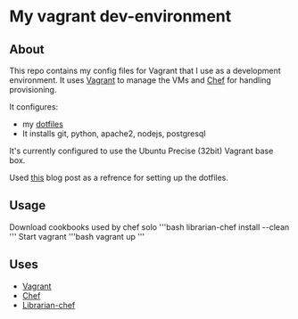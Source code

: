 # My vagrant dev-environment

## About

This repo contains my config files for Vagrant that I use as a development environment.
It uses [Vagrant][] to manage the VMs and [Chef][] for handling provisioning.

It configures:
* my [dotfiles][]
* It installs git, python, apache2, nodejs, postgresql

It's currently configured to use the Ubuntu Precise (32bit) Vagrant base box.

Used [this][post] blog post as a refrence for setting up the dotfiles.

## Usage

Download cookbooks used by chef solo
'''bash
librarian-chef install --clean
'''
Start vagrant
'''bash
vagrant up
'''

## Uses
* [Vagrant]
* [Chef]
* [Librarian-chef]

[Vagrant]: http://vagrantup.com/
[Chef]: http://opscode.com/
[dotfiles]: http://github.com/JonThorK/dotfiles
[post]: http://nickcharlton.net/posts/test-environments-with-vagrant-and-chef.html
[Librarian-chef]: http://github.com/applicationsonline/librarian-chef